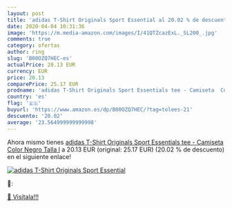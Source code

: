 ```yaml
---
layout: post
title: 'adidas T-Shirt Originals Sport Essential al 20.02 % de descuento'
date: 2020-04-04 10:31:36
image: 'https://m.media-amazon.com/images/I/41QTZcazExL._SL200_.jpg'
comments: true
category: ofertas
author: ring
slug: 'B00OZQ7HEC-es'
actualPrice: 20.13 EUR
currency: EUR
price: 20.13
comparePrice: 25.17 EUR
prodname: 'adidas T-Shirt Originals Sport Essentials tee - Camiseta  Color Negro  Talla l'
country: 'es'
flag: '🇪🇸'
buyurl: 'https://www.amazon.es/dp/B00OZQ7HEC/?tag=tolees-21'
descuento: '20.02'
average: '23.564999999999998'
---
```


Ahora mismo tienes [adidas T-Shirt Originals Sport Essentials tee - Camiseta  Color Negro  Talla l](https://www.amazon.es/dp/B00OZQ7HEC/?tag=tolees-21) a 20.13 EUR (original: 25.17 EUR) (20.02 %  de descuento) en el siguiente enlace!

[![adidas T-Shirt Originals Sport Essential](https://m.media-amazon.com/images/I/41QTZcazExL._SL200_.jpg)](https://www.amazon.es/dp/B00OZQ7HEC/?tag=tolees-21)

🔎:


[🛒 Visítala!!!](https://www.amazon.es/dp/B00OZQ7HEC/?tag=tolees-21)
